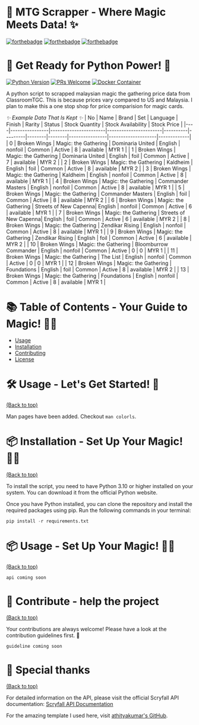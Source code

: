 # 🎨 MTG Scrapper - Where Magic Meets Data! ✨

[![forthebadge](https://forthebadge.com/images/badges/open-source.svg)](https://forthebadge.com)
[![forthebadge](https://forthebadge.com/images/badges/license-mit.svg)](https://forthebadge.com)
[![forthebadge](https://forthebadge.com/images/badges/approved-by-my-mom.svg)](https://forthebadge.com)

# 🚀 Get Ready for Python Power! 🐍
[![Python Version](https://img.shields.io/badge/python-3.10-blue.svg)](https://www.python.org/downloads/release/python-3100)
[![PRs Welcome](https://img.shields.io/badge/PRs-welcome-brightgreen.svg?style=shields)](http://makeapullrequest.com)
[![Docker Container](https://img.shields.io/badge/docker-container-blue.svg)](https://www.docker.com/)

A python script to scrapped malaysian magic the gathering price data from ClassroomTGC. This is because prices vary compared to US and Malaysia. I plan to make this a one stop shop for price comparision for magic cards. 

*✨ Example Data That Is Kept ✨*
| No | Name           | Brand                  | Set                   | Language | Finish  | Rarity | Status | Stock Quantity | Stock Availability | Stock Price |
|----|----------------|-----------------------|-----------------------|----------|---------|--------|--------|----------------|--------------------|-------------|
| 0  | Broken Wings   | Magic: the Gathering   | Dominaria United      | English  | nonfoil | Common | Active | 8              | available          | MYR 1      |
| 1  | Broken Wings   | Magic: the Gathering   | Dominaria United      | English  | foil    | Common | Active | 7              | available          | MYR 2      |
| 2  | Broken Wings   | Magic: the Gathering   | Kaldheim              | English  | foil    | Common | Active | 8              | available          | MYR 2      |
| 3  | Broken Wings   | Magic: the Gathering   | Kaldheim              | English  | nonfoil | Common | Active | 8              | available          | MYR 1      |
| 4  | Broken Wings   | Magic: the Gathering   | Commander Masters     | English  | nonfoil | Common | Active | 8              | available          | MYR 1      |
| 5  | Broken Wings   | Magic: the Gathering   | Commander Masters     | English  | foil    | Common | Active | 8              | available          | MYR 2      |
| 6  | Broken Wings   | Magic: the Gathering   | Streets of New Capenna| English  | nonfoil | Common | Active | 6              | available          | MYR 1      |
| 7  | Broken Wings   | Magic: the Gathering   | Streets of New Capenna| English  | foil    | Common | Active | 6              | available          | MYR 2      |
| 8  | Broken Wings   | Magic: the Gathering   | Zendikar Rising       | English  | nonfoil | Common | Active | 8              | available          | MYR 1      |
| 9  | Broken Wings   | Magic: the Gathering   | Zendikar Rising       | English  | foil    | Common | Active | 6              | available          | MYR 2      |
| 10 | Broken Wings   | Magic: the Gathering   | Bloomburrow Commander | English  | nonfoil | Common | Active | 0              | 0                  | MYR 1      |
| 11 | Broken Wings   | Magic: the Gathering   | The List              | English  | nonfoil | Common | Active | 0              | 0                  | MYR 1      |
| 12 | Broken Wings   | Magic: the Gathering   | Foundations           | English  | foil    | Common | Active | 8              | available          | MYR 2      |
| 13 | Broken Wings   | Magic: the Gathering   | Foundations           | English  | nonfoil | Common | Active | 8              | available          | MYR 1      |


# 📚 Table of Contents - Your Guide to Magic! 🧙‍♂️

- [Usage](#usage)
- [Installation](#installation)
- [Contributing](#contributing)
- [License](#license)

# 🛠️ Usage - Let's Get Started! 🚀

[(Back to top)](#table-of-contents)

Man pages have been added. Checkout `man colorls`.


# 📦 Installation - Set Up Your Magic! 🧙‍♀️

[(Back to top)](#table-of-contents)

To install the script, you need to have Python 3.10 or higher installed on your system. You can download it from the official Python website.

Once you have Python installed, you can clone the repository and install the required packages using pip. Run the following commands in your terminal:

```python
pip install -r requirements.txt
```


# 📦 Usage - Set Up Your Magic! 🧙‍♀️
[(Back to top)](#table-of-contents)

```py
api coming soon
```

# 💪 Contribute - help the project
[(Back to top)](#table-of-contents)

Your contributions are always welcome! Please have a look at the contribution guidelines first. :tada:


```
guideline coming soon
```

# 🙏 Special thanks 
[(Back to top)](#table-of-contents)

For detailed information on the API, please visit the official Scryfall API documentation: [Scryfall API Documentation](https://scryfall.com/docs/api)

For the amazing template I used here, visit [athityakumar's GitHub](https://github.com/athityakumar).

